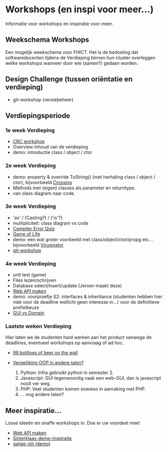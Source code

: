 # Workshops (en inspi voor meer...)
Informatie voor workshops en inspiratie voor meer.

## Weekschema Workshops
Een mogelijk weekschema voor FHICT. Het is de bedoeling dat softwaredocenten tijdens de Verdieping binnen hun cluster overleggen welke workshops wanneer door wie (samen?) gedaan worden.

## Design Challenge (tussen oriëntatie en verdieping)

+ git-workshop (versiebeheer)

## Verdiepingsperiode

### 1e week Verdieping

+ [CRC workshop](../objects/crc/crc)
+ Overview inhoud van de verdieping
+ demo: introductie class / object / ctor

### 2e week Verdieping

+ demo: property & override ToString() (met herhaling class / object / ctor), bijvoorbeeld [Crossing](Crossing)
+ Methods met (eigen) classes als parameter en returntype.
+ van class diagram naar code.

### 3e week Verdieping

+ 'as' / (Casting?) / ('is'?)
+ multipliciteit: class diagram vs code
+ [Compiler Error Quiz](errorquiz)
+ [Game of Life](conway/)
+ demo: een wat groter voorbeeld met class/object/ctor/propg etc... bijvoorbeeld [Virusinator](Virusinator)
+ [git-workshop](git/)

### 4e week Verdieping

+ unit test (game)
+ Files lezen/schrijven
+ Database select/insert/update  (Jeroen maakt deze)
+ [Web API maken](webApi01_CS/MaakJeEigenApi.pdf)
+ demo: voorproefje S2: interfaces & inheritance
        (studenten hebben hier vlak voor de deadline wellicht geen interesse in...)
        voor de definitieve profielkeuze
+ [GUI vs Domain](GuiVsDomain)

### Laatste weken Verdieping

Hier laten we de studenten hard werken aan het product vanwege de deadlines, eventueel workshops op aanvraag of ad hoc.


+ [99 bottloes of beer on the wall](99bottlesOfBeer)

+ [Vergelijking OOP in andere talen?](OOP_languages/)
  1. Python: Infra gebruikt python in semester 2.
  2. Javascript: GUI tegenwoordig vaak een web-GUI, dan is javascript nooit ver weg.
  3. PHP: Veel studenten komen sowieso in aanraking met PHP.
  4. ... nog andere talen?



## Meer inspiratie...

Losse ideeën en onaffe workshops in. Doe er uw voordeel mee!

+ [Web API maken](webApi01_CS/MaakJeEigenApi.pdf)
+ [Sinterklaas-demo-inspiratie](inspi/SintEnPiet.zip)
+ [galgje-ish (demo)](galgje-ish/galgjeish)
